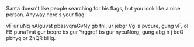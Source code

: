 Santa doesn't like people searching for his flags, but you look like a nice person. 
Anyway here's your flag:

vF ur uNq nAlguvat pbasvqraGvNy gb fnl, ur jebgr Vg ia pvcure, gung vF, ol FB punaTvat gur beqre bs gur Yrggref bs gur nycuNorg, gung abg n j    beQ pbhyq or ZnQR bHg.
